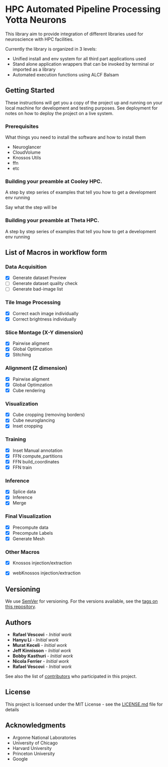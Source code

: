 # HPC Automated Pipeline Processing Yotta Neurons

This library aim to provide integration of different libraries used for neuroscience with HPC facilities.

Currently the library is organized in 3 levels:
* Unified install and env system for all third part applications used
* Stand alone application wrappers that can be invoked by terminal or imported as a library
* Automated execution functions using ALCF Balsam


## Getting Started

These instructions will get you a copy of the project up and running on your local machine for development and testing purposes. See deployment for notes on how to deploy the project on a live system.

### Prerequisites

What things you need to install the software and how to install them

* Neuroglancer
* CloudVolume
* Knossos Utils
* ffn
* etc

### Building your preamble at Cooley HPC.

A step by step series of examples that tell you how to get a development env running

Say what the step will be


### Building your preamble at Theta HPC.

A step by step series of examples that tell you how to get a development env running


## List of Macros in workflow form

### Data Acquisition
- [x] Generate dataset Preview
- [ ] Generate dataset quality check
- [ ] Generate bad-image list

### Tile Image Processing
- [x] Correct each image individually
- [x] Correct brightness individually

### Slice Montage (X-Y dimension)
- [x] Pairwise aligment
- [x] Global Optimzation
- [x] Stitching

### Alignment (Z dimension)
- [x] Pairwise aligment
- [x] Global Optimzation
- [x] Cube rendering

### Visualization 
- [x] Cube cropping (removing borders)
- [x] Cube neuroglancing
- [x] Inset cropping

### Training
- [x] Inset Manual annotation
- [x] FFN compute_partitions
- [x] FFN build_coordinates
- [x] FFN train

### Inference
- [x] Splice data
- [x] Inference
- [x] Merge

### Final Visualization
- [x] Precompute data
- [x] Precompute Labels
- [x] Generate Mesh

### Other Macros
- [x] Knossos injection/extraction
- [x] webKnossos injection/extraction




## Versioning

We use [SemVer](http://semver.org/) for versioning. For the versions available, see the [tags on this repository](https://github.com/your/project/tags). 

## Authors

* **Rafael Vescovi** - *Initial work*
* **Hanyu Li** - *Initial work*
* **Murat Keceli** - *Initial work*
* **Jeff Kinnisson** - *Initial work*
* **Bobby Kasthuri** - *Initial work*
* **Nicola Ferrier** - *Initial work*
* **Rafael Vescovi** - *Initial work*

See also the list of [contributors](https://github.com/ravescovi/autoem/contributors) who participated in this project.

## License

This project is licensed under the MIT License - see the [LICENSE.md](LICENSE.md) file for details

## Acknowledgments

* Argonne National Laboratories
* University of Chicago
* Harvard University
* Princeton University
* Google
